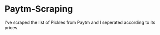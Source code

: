 # Paytm-Scraping
I've scraped the list of Pickles from Paytm and I seperated according to its prices.
